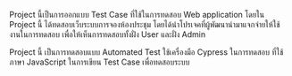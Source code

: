 <p>Project นี้เป็นการออกแบบ Test Case ที่ใช้ในการทดสอบ Web application โดยใน Project นี้ ได้ทดสอบเว็บระบบการจองห้องประชุม โดยได้นำโปรเจคที่ผู้พัฒนานำมาแจกจ่ายให้ใช้งานในการทดสอบ เพื่อให้เห็นการทดสอบทั้งฝั่ง User และฝั่ง Admin</p>
<p>Project นี้ เป็นการทดสอบแบบ Automated Test ใช้เครื่องมือ Cypress ในการทดสอบ ที่ใช้ภาษา JavaScript ในการเขียน Test Case เพื่อทดสอบระบบ</p>

